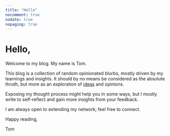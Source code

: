 ```yaml
---
title: "Hello"
nocomment: true
nodate: true
nopaging: true
---
```

# Hello,

Welcome to my blog. My name is Tom. 

This blog is a collection of random opinionated blurbs, mostly driven by my learnings and insights. It should by no means be considered as the absolute thruth, but more as an exploration of [ideas](/posts/cqrs-and-functional-programming/) and opinions.

Exposing my thought process might help you in some ways, but I mostly write to self-reflect and gain more insights from your feedback.

I am always open to extending my network; feel free to connect.

Happy reading,

Tom
